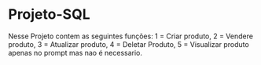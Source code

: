 # Projeto-SQL
Nesse Projeto contem as seguintes funções: 1 = Criar produto, 2 = Vendere produto, 3 = Atualizar produto, 4 = Deletar Produto, 5 = Visualizar produto apenas no prompt mas nao é necessario.
